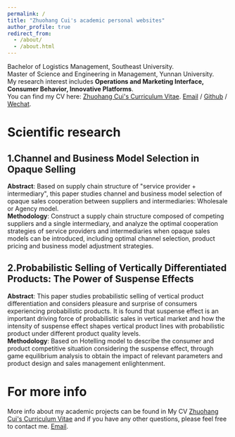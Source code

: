 ```yaml
---
permalink: /
title: "Zhuohang Cui's academic personal websites"
author_profile: true
redirect_from: 
  - /about/
  - /about.html
---
```


Bachelor of Logistics Management, Southeast University.<br>Master of Science and Engineering in Management, Yunnan University.<br>My research interest includes **Operations and Marketing Interface, Consumer Behavior, Innovative Platforms**.<br>You can find my CV here: [Zhuohang Cui's Curriculum Vitae](../assets/ZhuohangCui_CurriculumVitae.pdf). [Email](zhuohangcui@163.com) / [Github](https://github.com/zhuohangcui) / [Wechat](../images/wechat.jpg).

# Scientific research
## 1.Channel and Business Model Selection in Opaque Selling  
**Abstract**: Based on supply chain structure of "service provider + intermediary", this paper studies channel and business model selection of opaque sales cooperation between suppliers and intermediaries: Wholesale or Agency model.  
**Methodology**: Construct a supply chain structure composed of competing suppliers and a single intermediary, and analyze the optimal cooperation strategies of service providers and intermediaries when opaque sales models can be introduced, including optimal channel selection, product pricing and business model adjustment strategies.  
## 2.Probabilistic Selling of Vertically Differentiated Products: The Power of Suspense Effects
**Abstract**: This paper studies probabilistic selling of vertical product differentiation and considers pleasure and surprise of consumers experiencing probabilistic products. It is found that suspense effect is an important driving force of probabilistic sales in vertical market and how the intensity of suspense effect shapes vertical product lines with probabilistic product under different product quality levels.  
**Methodology**: Based on Hotelling model to describe the consumer and product competitive situation considering the suspense effect, through game equilibrium analysis to obtain the impact of relevant parameters and product design and sales management enlightenment.


# For more info
More info about my academic projects can be found in My CV [Zhuohang Cui's Curriculum Vitae](../assets/ZhuohangCui_CurriculumVitae.pdf) and if you have any other questions, please feel free to contact me. [Email](zhuohangcui@163.com).
